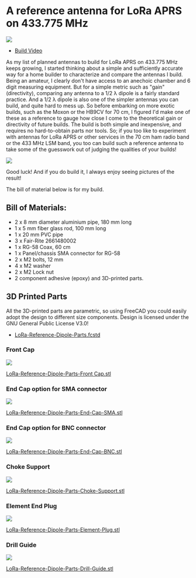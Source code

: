 # A reference antenna for LoRa APRS on 433.775 MHz

[![](thumb.png)](https://youtu.be/p2cdw-trdnI)

- [Build Video](https://youtu.be/p2cdw-trdnI)

As my list of planned antennas to build for LoRa APRS on 433.775 MHz keeps growing, I started thinking about a simple and sufficiently accurate way for a home builder to characterize and compare the antennas I build. Being an amateur, I clearly don't have access to an anechoic chamber and 6 digit measuring equipment. But for a simple metric such as "gain" (directivity), comparing any antenna to a 1/2 λ dipole is a fairly standard practice. And a 1/2 λ dipole is also one of the simpler antennas you can build, and quite hard to mess up. So before embarking on more exotic builds, such as the Moxon or the HB9CV for 70 cm, I figured I'd make one of these as a reference to gauge how close I come to the theoretical gain or directivity of future builds. The build is both simple and inexpensive, and requires no hard-to-obtain parts nor tools. So; if you too like to experiment with antennas for LoRa APRS or other services in the 70 cm ham radio band or the 433 MHz LSM band, you too can build such a reference antenna to take some of the guesswork out of judging the qualities of your builds!

![](<swr.jpg>)

Good luck! And if you do build it, I always enjoy seeing pictures of the result!

The bill of material below is for my build.

## Bill of Materials:

- 2 x 8 mm diameter aluminium pipe, 180 mm long
- 1 x 5 mm fiber glass rod, 100 mm long
- 1 x 20 mm PVC pipe
- 3 x Fair-Rite 2661480002
- 1 x RG-58 Coax, 60 cm
- 1 x Panel/chassis SMA connector for RG-58
- 2 x M2 bolts, 12 mm
- 4 x M2 washer
- 2 x M2 Lock nut
- 2 component adhesive (epoxy) and 3D-printed parts.

## 3D Printed Parts

All the 3D-printed parts are parametric, so using FreeCAD you could easily adopt the design to different size components. Design is licensed under the GNU General Public License V3.0! 

- [LoRa-Reference-Dipole-Parts.fcstd](<LoRa-Reference-Dipole-Parts.fcstd>)

### Front Cap

![](<LoRa-Reference-Dipole-Parts-Front-Cap.png>)

[LoRa-Reference-Dipole-Parts-Front Cap.stl](<LoRa-Reference-Dipole-Parts-Front-Cap.stl>)

### End Cap option for SMA connector

![](<LoRa-Reference-Dipole-Parts-End-Cap-SMA.png>)

[LoRa-Reference-Dipole-Parts-End-Cap-SMA.stl](<LoRa-Reference-Dipole-Parts-End-Cap-SMA.stl>)

### End Cap option for BNC connector

![](<LoRa-Reference-Dipole-Parts-End-Cap-BNC.png>)

[LoRa-Reference-Dipole-Parts-End-Cap-BNC.stl](<LoRa-Reference-Dipole-Parts-End-Cap-BNC.stl>)

### Choke Support

![](<LoRa-Reference-Dipole-Parts-Choke-Support.png>)

[LoRa-Reference-Dipole-Parts-Choke-Support.stl](<LoRa-Reference-Dipole-Parts-Choke-Support.stl>)

### Element End Plug

![](<LoRa-Reference-Dipole-Parts-Element-Plug.png>)

[LoRa-Reference-Dipole-Parts-Element-Plug.stl](<LoRa-Reference-Dipole-Parts-Element-Plug.stl>)

### Drill Guide

![](<LoRa-Reference-Dipole-Parts-Drill-Guide.png>)

[LoRa-Reference-Dipole-Parts-Drill-Guide.stl](<LoRa-Reference-Dipole-Parts-Drill-Guide.stl>)
